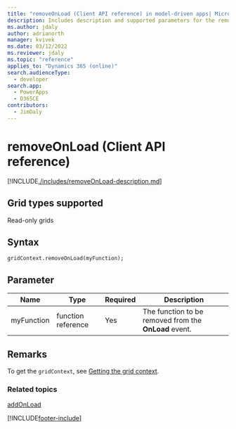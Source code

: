 ```yaml
---
title: "removeOnLoad (Client API reference) in model-driven apps| MicrosoftDocs"
description: Includes description and supported parameters for the removeOnLoad method.
ms.author: jdaly
author: adrianorth
manager: kvivek
ms.date: 03/12/2022
ms.reviewer: jdaly
ms.topic: "reference"
applies_to: "Dynamics 365 (online)"
search.audienceType: 
  - developer
search.app: 
  - PowerApps
  - D365CE
contributors:
  - JimDaly
---
```

# removeOnLoad (Client API reference)



[!INCLUDE[./includes/removeOnLoad-description.md](./includes/removeOnLoad-description.md)]

## Grid types supported

Read-only grids

## Syntax

`gridContext.removeOnLoad(myFunction);`

## Parameter

|Name|Type|Required|Description|
|--|--|--|--|
|myFunction|function reference|Yes|The function to be removed from the **OnLoad** event.

## Remarks

To get the `gridContext`, see [Getting the grid context](../../grids.md#bkmk_gridcontext).

### Related topics

[addOnLoad](addOnLoad.md) 




[!INCLUDE[footer-include](../../../../../../includes/footer-banner.md)]